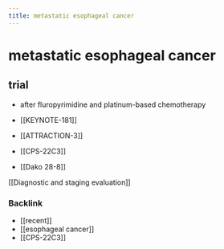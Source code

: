 ```yaml
---
title: metastatic esophageal cancer
---
```


# metastatic esophageal cancer

## trial

- after fluropyrimidine and platinum-based chemotherapy

- [[KEYNOTE-181]]
- [[ATTRACTION-3]]
- [[CPS-22C3]]
- [[Dako 28-8]]

[[Diagnostic and staging evaluation]]

### Backlink

- [[recent]]
- [[esophageal cancer]]
- [[CPS-22C3]]
